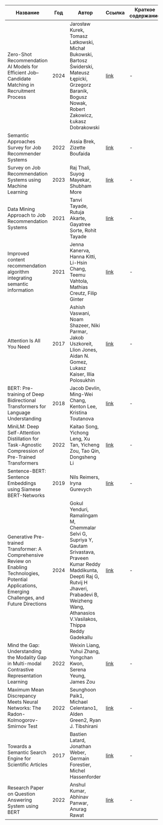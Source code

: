 | Название | Год | Автор | Ссылка | Краткое содержание |
| -------- |---- | ----- | ------ | ---- |
|Zero-Shot Recommendation AI Models for Efficient Job–Candidate Matching in Recruitment Process|2024|Jarosław Kurek, Tomasz Latkowski, Michał Bukowski, Bartosz Świderski, Mateusz Łępicki, Grzegorz Baranik, Bogusz Nowak, Robert Zakowicz, Łukasz Dobrakowski|[link](https://www.mdpi.com/2076-3417/14/6/2601)|-|
|Semantic Approaches Survey for Job Recommender Systems|2022|Assia Brek, Zizette Boufaida|[link](https://www.researchgate.net/publication/362482440_Semantic_Approaches_Survey_for_Job_Recommender_Systems)|-|
|Survey on Job Recommendation Systems using Machine Learning|2023|Raj Thali, Suyog Mayekar, Shubham More|[link](https://www.researchgate.net/publication/370176981_Survey_on_Job_Recommendation_Systems_using_Machine_Learning)|-|
|Data Mining Approach to Job Recommendation Systems|2021|Tanvi Tayade, Rutuja Akarte, Gayatree Sorte, Rohit Tayade|[link](https://www.researchgate.net/publication/347554505_Data_Mining_Approach_to_Job_Recommendation_Systems)|-|
|Improved content recommendation algorithm integrating semantic information|2021|Jenna Kanerva, Hanna Kitti, Li-Hsin Chang, Teemu Vahtola, Mathias Creutz, Filip Ginter|[link](https://journalofbigdata.springeropen.com/articles/10.1186/s40537-023-00776-7)|-|
|Attention Is All You Need|2017|Ashish Vaswani, Noam Shazeer, Niki Parmar, Jakob Uszkoreit, Llion Jones, Aidan N. Gomez, Lukasz Kaiser, Illia Polosukhin|[link](https://arxiv.org/abs/1706.03762)|-|
|BERT: Pre-training of Deep Bidirectional Transformers for Language Understanding|2018|Jacob Devlin, Ming-Wei Chang, Kenton Lee, Kristina Toutanova|[link](https://arxiv.org/abs/1810.04805)|-|
|MiniLM: Deep Self-Attention Distillation for Task-Agnostic Compression of Pre-Trained Transformers|2022|Kaitao Song, Yichong Leng, Xu Tan, Yicheng Zou, Tao Qin, Dongsheng Li|[link](https://arxiv.org/abs/2205.12986)|-|
|Sentence-BERT: Sentence Embeddings using Siamese BERT-Networks|2019|Nils Reimers, Iryna Gurevych|[link](https://arxiv.org/abs/1908.10084)|-|
|Generative Pre-trained Transformer: A Comprehensive Review on Enabling Technologies, Potential Applications, Emerging Challenges, and Future Directions|2024|Gokul Yenduri, Ramalingam M, Chemmalar Selvi G, Supriya Y, Gautam Srivastava, Praveen Kumar Reddy Maddikunta, Deepti Raj G, Rutvij H Jhaveri, Prabadevi B, Weizheng Wang, Athanasios V.Vasilakos, Thippa Reddy Gadekallu|[link](https://www.researchgate.net/publication/379857733_GPT_Generative_Pre-trained_Transformer_-_A_Comprehensive_Review_on_Enabling_Technologies_Potential_Applications_Emerging_Challenges_and_Future_Directions)|-|
|Mind the Gap: Understanding the Modality Gap in Multi-modal Contrastive Representation Learning|2022|Weixin Liang, Yuhui Zhang, Yongchan Kwon, Serena Yeung, James Zou|[link](https://arxiv.org/abs/2203.02053)|-|
|Maximum Mean Discrepancy Meets Neural Networks: The Radon-Kolmogorov-Smirnov Test|2022|Seunghoon Paik1, Michael Celentano1, Alden Green2, Ryan J. Tibshirani|[link](https://arxiv.org/pdf/2309.02422)|-|
|Towards a Semantic Search Engine for Scientific Articles|2017|Bastien Latard, Jonathan Weber, Germain Forestier, Michel Hassenforder|[link](https://www.researchgate.net/publication/319420530_Towards_a_Semantic_Search_Engine_for_Scientific_Articles)|-|
|Research Paper on Question Answering System using BERT|2022|Anshul Kumar, Abhinav Panwar, Anurag Rawat|[link](https://www.researchgate.net/publication/366216145_Research_Paper_on_Question_Answering_System_using_BERT)|-|








